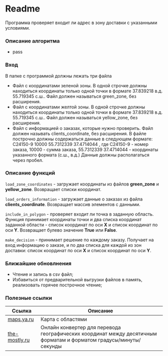 # Readme

Программа проверяет входит ли адрес в зону доставки с указанными условиями.
### Описание алгоритма
- pass

### Вход
В папке с программой должны лежать три файла

- Файл с координатами зеленой зоны. В одной строчке должны находиться координаты только одной точки в формате 37.839218 в.д. 55.719345 с.ш.. Файл должен называться green_zone, без расширения.
- Файл с координатами желтой зоны. В одной строчке должны находиться координаты только одной точки в формате 37.839218 в.д. 55.719345 с.ш.. Файл должен называться yellow_zone, без расширения.
- Файл с информацией о заказах, которые нужно проверить. Файл должен называть clients_coordinate, без расширения. В файле построчно должны содержаться данные в следующем формате: C24150-9 10000 55.7312339 37.4714044 , где C24150-9 - номер заказа, 10000 - сумма заказа, 55.7312339 37.4714044 - координаты указанного формата (с.ш., в.д.) Данные должны располагаться через пробел.

### Описание функций

`load_zone_coordinates` - загружает координаты из файлов **green_zone** и **yellow_zone**. Возвращает списки координат.

`load_orders_information` - загружает данные о заказах из файла **clients_coordinate**. Возвращает массив элементов с данными.

`include_in_polygon` - проверяет входит ли точка в заданную область. Функция принимает координаты точки и два списка координат заданной области - список координат по оси **X** и список координат по оси **Y**. Возвращает булево значение **True** или **False**.

`make_decision` - принимает решение по каждому заказу. Получает на вход информацию о заказе, и по два списка для каждой из зон доставки: список координат по оси **X** и список координат по оси **Y**.

### Ближайшие обновлнения
- Чтение и запись в csv файл;
- Избавиться от предварительной выгрузки файлов в память, реализовать горячее построчное чтение;

### Полезные ссылки

| Ссылка | Описание |
| ------ | ------ |
| [maps.ya.ru] | Карта с областями |
| [the-mostly.ru] | Онлайн конвертер для перевода географических координат между десятичным форматам и форматом градусы/минуты/секунды |


   [maps.ya.ru]: <https://yandex.ru/maps/213/moscow/?um=constructor%3A1dTiI3ahnaYIorbtuf6gB6D_8pR2Wvzl&ll=37.551753%2C55.743583&z=11&l=map&mode=usermaps>
   [the-mostly.ru]: <http://the-mostly.ru/konverter_geograficheskikh_koordinat.html>
